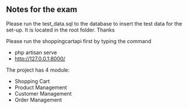 

## Notes for the exam

Please run the test_data.sql to the database to insert the test data for the set-up.
It is located in the root folder. Thanks

Please run the shoppingcartapi first by typing the command
- php artisan serve
- http://127.0.0.1:8000/

The project has 4 module:
- Shopping Cart
- Product Management
- Customer Management
- Order Management
